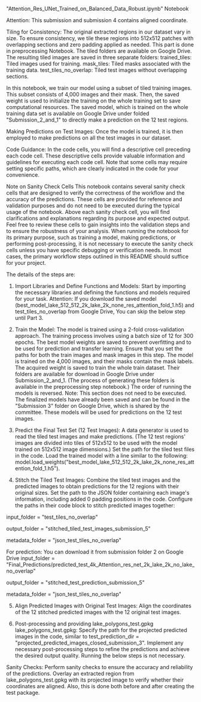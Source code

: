 "Attention_Res_UNet_Trained_on_Balanced_Data_Robust.ipynb" Notebook

Attention: This submission and submission 4 contains aligned coordinate.

Tiling for Consistency: The original extracted regions in our dataset vary in size. To ensure consistency, we tile these regions into 512x512 patches with overlapping sections and zero padding applied as needed. This part is done in preprocessing Notebook. The tiled folders are available on Google Drive. The resulting tiled images are saved in three separate folders: trained_tiles: Tiled images used for training. mask_tiles: Tiled masks associated with the training data. test_tiles_no_overlap: Tiled test images without overlapping sections.

In this notebook, we train our model using a subset of tiled training images. This subset consists of 4,000 images and their mask. Then, the saved weight is used to initialize the training on the whole training set to save computational resources. The saved model, which is trained on the whole training data set is available on Google Drive under folded "Submission_2_and_1" to directly make a prediction on the 12 test regions.

Making Predictions on Test Images: Once the model is trained, it is then employed to make predictions on all the test images in our dataset.

Code Guidance: In the code cells, you will find a descriptive cell preceding each code cell. These descriptive cells provide valuable information and guidelines for executing each code cell. Note that some cells may require setting specific paths, which are clearly indicated in the code for your convenience.

Note on Sanity Check Cells This notebook contains several sanity check cells that are designed to verify the correctness of the workflow and the accuracy of the predictions. These cells are provided for reference and validation purposes and do not need to be executed during the typical usage of the notebook. Above each sanity check cell, you will find clarifications and explanations regarding its purpose and expected output. Feel free to review these cells to gain insights into the validation steps and to ensure the robustness of your analysis. When running the notebook for its primary purpose, such as training a model, making predictions, or performing post-processing, it is not necessary to execute the sanity check cells unless you have specific debugging or verification needs. In most cases, the primary workflow steps outlined in this README should suffice for your project.

The details of the steps are:

1. Import Libraries and Define Functions and Models: Start by importing the necessary libraries and defining the functions and models required for your task.
Attention: If you download the saved model (best_model_lake_512_512_2k_lake_2k_none_res_attention_fold_1.h5) and test_tiles_no_overlap from Google Drive, You can skip the below step until Part 3.

2. Train the Model: The model is trained using a 2-fold cross-validation approach. The training process involves using a batch size of 12 for 300 epochs. The best model weights are saved to prevent overfitting and to be used for prediction and transfer learning. Ensure that you set the paths for both the train images and mask images in this step. The model is trained on the 4,000 images, and their masks contain the mask labels. The acquired weight is saved to train the whole train dataset. Their folders are available for download in Google Drive under Submission_2_and_1. (The process of generating these folders is available in the preprocessing step notebook.) The order of running the models is reversed. Note: This section does not need to be executed. The finalized models have already been saved and can be found in the "Submission 3" folder on Google Drive, which is shared by the committee. These models will be used for predictions on the 12 test images.

3. Predict the Final Test Set (12 Test Images): A data generator is used to read the tiled test images and make predictions. (The 12 test regions' images are divided into tiles of 512x512 to be used with the model trained on 512x512 image dimensions.) Set the path for the tiled test files in the code. Load the trained model with a line similar to the following: model.load_weights("best_model_lake_512_512_2k_lake_2k_none_res_attention_fold_1.h5").

4. Stitch the Tiled Test Images: Combine the tiled test images and the predicted images to obtain predictions for the 12 regions with their original sizes. Set the path to the JSON folder containing each image's information, including added 0 padding positions in the code. Configure the paths in their code block to stitch predicted images together:

input_folder = "test_tiles_no_overlap"

output_folder = "stitched_tiled_test_images_submission_5"

metadata_folder = "json_test_tiles_no_overlap"

For prediction:
You can download it from submission folder 2 on Google Drive
input_folder = "Final_Predictions/predicted_test_4k_Attention_res_net_2k_lake_2k_no_lake_no_overlap"

output_folder = "stitched_test_prediction_submission_5"

metadata_folder = "json_test_tiles_no_overlap"

5. Align Predicted Images with Original Test Images: Align the coordinates of the 12 stitched predicted images with the 12 original test images. 

6. Post-processing and providing lake_polygons_test.gpkg lake_polygons_test.gpkg: Specify the path for the projected predicted images in the code, similar to test_prediction_dir = "projected_predicted_images_closed_submission_3". Implement any necessary post-processing steps to refine the predictions and achieve the desired output quality. Running the below steps is not necessary.

Sanity Checks: Perform sanity checks to ensure the accuracy and reliability of the predictions. Overlay an extracted region from lake_polygons_test.gpkg with its projected image to verify whether their coordinates are aligned. Also, this is done both before and after creating the test package.

